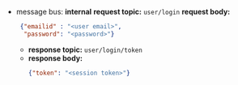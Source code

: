 * message bus: **internal**
**request topic:** `user/login`
  **request body:** 
  ```json
   {"emailid" : "<user email>", 
    "password": "<password>"}
  ```

  * **response topic:** `user/login/token`
  * **response body:** 
    ```json
    {"token": "<session token>"}
    ```
